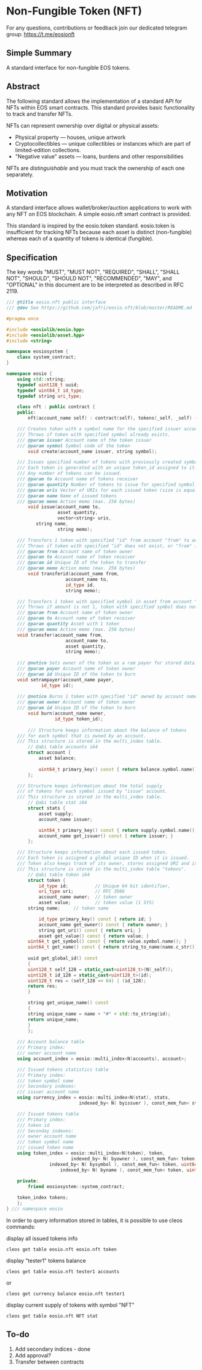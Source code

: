 # Non-Fungible Token (NFT) 

For any questions, contributions or feedback join our dedicated telegram group: https://t.me/eosionft

## Simple Summary

A standard interface for non-fungible EOS tokens.

## Abstract

The following standard allows the implementation of a standard API for NFTs within EOS smart contracts. This standard provides basic functionality to track and transfer NFTs.

NFTs can represent ownership over digital or physical assets:

- Physical property — houses, unique artwork
- Cryptocollectibles — unique collectibles or  instances which are part of limited-edition collections. 
- "Negative value" assets — loans, burdens and other responsibilities

NFTs are *distinguishable* and you must track the ownership of each one separately.

## Motivation

A standard interface allows wallet/broker/auction applications to work with any NFT on EOS blockchain. A simple eosio.nft smart contract is provided.

This standard is inspired by the eosio.token standard. eosio.token is insufficient for tracking NFTs because each asset is distinct (non-fungible) whereas each of a quantity of tokens is identical (fungible).

## Specification

The key words "MUST", "MUST NOT", "REQUIRED", "SHALL", "SHALL NOT", "SHOULD", "SHOULD NOT", "RECOMMENDED", "MAY", and "OPTIONAL" in this document are to be interpreted as described in RFC 2119.

``` eosio.nft.hpp
/// @title eosio.nft public interface
/// @dev See https://github.com/jafri/eosio.nft/blob/master/README.md

#pragma once

#include <eosiolib/eosio.hpp>
#include <eosiolib/asset.hpp>
#include <string>

namespace eosiosystem {
    class system_contract;
}

namespace eosio {
    using std::string;
    typedef uint128_t uuid;
    typedef uint64_t id_type;
    typedef string uri_type;

    class nft : public contract {
    public:
        nft(account_name self) : contract(self), tokens(_self, _self) {}

	/// Creates token with a symbol name for the specified issuer account.
	/// Throws if token with specified symbol already exists.
	/// @param issuer Account name of the token issuer
	/// @param symbol Symbol code of the token
        void create(account_name issuer, string symbol);

	/// Issues specified number of tokens with previously created symbol to the account name "to". 
	/// Each token is generated with an unique token_id assigned to it. Requires authorization from the issuer.
	/// Any number of tokens can be issued.
	/// @param to Account name of tokens receiver
	/// @param quantity Number of tokens to issue for specified symbol (positive integer number)
	/// @param uris Vector of URIs for each issued token (size is equal to tokens number)
	/// @param name Name of issued tokens
	/// @param memo Action memo (max. 256 bytes)
        void issue(account_name to,
                   asset quantity,
                   vector<string> uris,
		   string name,
                   string memo);

	/// Transfers 1 token with specified "id" from account "from" to account "to".
	/// Throws if token with specified "id" does not exist, or "from" is not the token owner.
	/// @param from Account name of token owner
	/// @param to Account name of token receiver
	/// @param id Unique ID of the token to transfer
	/// @param memo Action memo (max. 256 bytes)
        void transferid(account_name from,
                      account_name to,
                      id_type id,
                      string memo);

	/// Transfers 1 token with specified symbol in asset from account "from" to account "to".
	/// Throws if amount is not 1, token with specified symbol does not exist, or "from" is not the token owner.
	/// @param from Account name of token owner
	/// @param to Account name of token receiver
	/// @param quantity Asset with 1 token 
	/// @param memo Action memo (max. 256 bytes)
	void transfer(account_name from,
                      account_name to,
                      asset quantity,
                      string memo);
		      
	/// @notice Sets owner of the token as a ram payer for stored data.
	/// @param payer Account name of token owner
	/// @param id Unique ID of the token to burn
	void setrampayer(account_name payer, 
			 id_type id);
			 
	/// @notice Burns 1 token with specified "id" owned by account name "owner".
	/// @param owner Account name of token owner
	/// @param id Unique ID of the token to burn
        void burn(account_name owner,
                  id_type token_id);
    
    	/// Structure keeps information about the balance of tokens 
	/// for each symbol that is owned by an account. 
	/// This structure is stored in the multi_index table.
        // @abi table accounts i64
        struct account {
            asset balance;
	    
            uint64_t primary_key() const { return balance.symbol.name(); }
        };

	/// Structure keeps information about the total supply 
	/// of tokens for each symbol issued by "issue" account. 
	/// This structure is stored in the multi_index table.
        // @abi table stat i64
        struct stats {
            asset supply;
            account_name issuer;

            uint64_t primary_key() const { return supply.symbol.name(); }
            account_name get_issuer() const { return issuer; }
        };

	/// Structure keeps information about each issued token.
	/// Each token is assigned a global unique ID when it is issued. 
	/// Token also keeps track of its owner, stores assigned URI and its symbol code.    
	/// This structure is stored in the multi_index table "tokens".
        // @abi table token i64
        struct token {
            id_type id;          // Unique 64 bit identifier,
            uri_type uri;        // RFC 3986
            account_name owner;  // token owner
            asset value;         // token value (1 SYS)
	    string name;	 // token name

            id_type primary_key() const { return id; }
            account_name get_owner() const { return owner; }
            string get_uri() const { return uri; }
            asset get_value() const { return value; }
	    uint64_t get_symbol() const { return value.symbol.name(); }
	    uint64_t get_name() const { return string_to_name(name.c_str()); }
	    
	    uuid get_global_id() const
	    {
		uint128_t self_128 = static_cast<uint128_t>(N(_self));
		uint128_t id_128 = static_cast<uint128_t>(id);
		uint128_t res = (self_128 << 64) | (id_128);
		return res;
	    }

	    string get_unique_name() const
	    {
		string unique_name = name + "#" + std::to_string(id);
		return unique_name;
	    }
        };
	
	/// Account balance table
	/// Primary index:
	///	owner account name
	using account_index = eosio::multi_index<N(accounts), account>;

	/// Issued tokens statistics table
	/// Primary index:	
	///	token symbol name
	/// Secondary indexes:
	///	issuer account name	
	using currency_index = eosio::multi_index<N(stat), stats,
	                       indexed_by< N( byissuer ), const_mem_fun< stats, account_name, &stats::get_issuer> > >;

	/// Issued tokens table
	/// Primary index:
	///	token id
	/// Seconday indexes:
	///	owner account name
	///	token symbol name
	///	issued token name
	using token_index = eosio::multi_index<N(token), token,
	                    indexed_by< N( byowner ), const_mem_fun< token, account_name, &token::get_owner> >,
			    indexed_by< N( bysymbol ), const_mem_fun< token, uint64_t, &token::get_symbol> >,
		            indexed_by< N( byname ), const_mem_fun< token, uint64_t, &token::get_name> > >;
			    
    private:
        friend eosiosystem::system_contract;

	token_index tokens;
    };
} /// namespace eosio
```
In order to query information stored in tables, it is possible to use cleos commands:

display all issued tokens info 

`cleos get table eosio.nft eosio.nft token` 

display "tester1" tokens balance

`cleos get table eosio.nft tester1 accounts`   

or

`cleos get currency balance eosio.nft tester1`

display current supply of tokens with symbol "NFT"

`cleos get table eosio.nft NFT stat`

## To-do
1. Add secondary indices - done
2. Add approval?
3. Transfer between contracts

